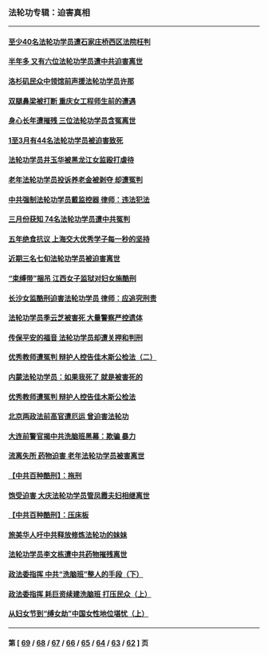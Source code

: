 ### 法轮功专辑：迫害真相
---
#### [至少40名法轮功学员遭石家庄桥西区法院枉判](../../pages/nf4379/n13713749.md) 
#### [半年多 又有六位法轮功学员遭中共迫害离世](../../pages/nf4379/n13712382.md) 
#### [洛杉矶民众中领馆前声援法轮功学员许那](../../pages/nf4379/n13710251.md) 
#### [双腿鼻梁被打断 重庆女工程师生前的遭遇](../../pages/nf4379/n13709854.md) 
#### [身心长年遭摧残 三位法轮功学员含冤离世](../../pages/nf4379/n13692679.md) 
#### [1至3月有44名法轮功学员被迫害致死](../../pages/nf4379/n13704649.md) 
#### [法轮功学员井玉华被黑龙江女监殴打虐待](../../pages/nf4379/n13709102.md) 
#### [老年法轮功学员投诉养老金被剥夺 却遭冤判](../../pages/nf4379/n13697069.md) 
#### [中共强制法轮功学员戴监控器 律师：违法犯法](../../pages/nf4379/n13699665.md) 
#### [三月份获知 74名法轮功学员遭中共冤判](../../pages/nf4379/n13694951.md) 
#### [五年绝食抗议 上海交大优秀学子每一秒的坚持](../../pages/nf4379/n13669136.md) 
#### [近期三名七旬法轮功学员被迫害离世](../../pages/nf4379/n13688715.md) 
#### [“束缚带”捆吊 江西女子监狱对妇女施酷刑](../../pages/nf4379/n13682860.md) 
#### [长沙女监酷刑迫害法轮功学员 律师：应追究刑责](../../pages/nf4379/n13684077.md) 
#### [法轮功学员季云芝被害死 大量警察严控遗体](../../pages/nf4379/n13683424.md) 
#### [传保平安的福音 法轮功学员却遭关押和判刑](../../pages/nf4379/n13678842.md) 
#### [优秀教师遭冤判 辩护人控告佳木斯公检法（二）](../../pages/nf4379/n13672516.md) 
#### [内蒙法轮功学员：如果我死了 就是被害死的](../../pages/nf4379/n13672964.md) 
#### [优秀教师遭冤判 辩护人控告佳木斯公检法](../../pages/nf4379/n13667637.md) 
#### [北京两政法前高官遭厄运 曾迫害法轮功](../../pages/nf4379/n13664915.md) 
#### [大连前警官揭中共洗脑班黑幕：欺骗 暴力](../../pages/nf4379/n13662506.md) 
#### [流离失所 药物迫害 老年法轮功学员被害离世](../../pages/nf4379/n13660094.md) 
#### [【中共百种酷刑】：拖刑](../../pages/nf4379/n13656048.md) 
#### [饱受迫害 大庆法轮功学员管凤霞夫妇相继离世](../../pages/nf4379/n13653590.md) 
#### [【中共百种酷刑】：压床板](../../pages/nf4379/n13647678.md) 
#### [旅美华人吁中共释放修炼法轮功的妹妹](../../pages/nf4379/n13650621.md) 
#### [法轮功学员李文栋遭中共药物摧残离世](../../pages/nf4379/n13645413.md) 
#### [政法委指挥 中共“洗脑班”整人的手段（下）](../../pages/nf4379/n13642928.md) 
#### [政法委指挥 耗巨资续建洗脑班 打压民众（上）](../../pages/nf4379/n13636730.md) 
#### [从妇女节到“缚女劫”中国女性地位堪忧（上）](../../pages/nf4379/n13639944.md) 

---
#### 第 [ [69](./69.md) / [68](./68.md) / [67](./67.md) / [66](./66.md) / [65](./65.md) / [64](./64.md) / [63](./63.md) / [62](./62.md) ] 页
